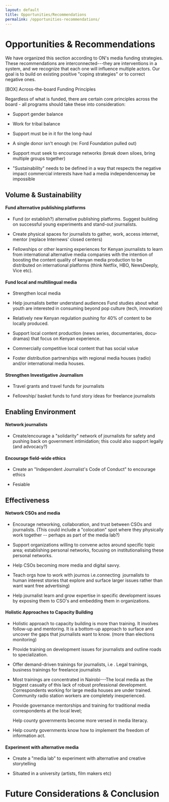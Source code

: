 ```yaml
---
layout: default
title: Opportunities/Recommendations
permalink: /opportunities-recommendations/
---
```


# Opportunities & Recommendations

We have organized this section according to ON's media funding strategies. These recommendations are interconnected---they are interventions in a system, and we recognize that each one will influence multiple actors. Our goal is to build on existing positive "coping strategies" or to correct negative ones.

[BOX] Across-the-board Funding Principles

Regardless of what is funded, there are certain core principles across the board - all programs should take these into consideration:   

-   Support gender balance

-   Work for tribal balance

-   Support must be in it for the long-haul

-   A single donor isn't enough (re: Ford Foundation pulled out)

-   Support must seek to encourage networks (break down siloes, bring multiple groups together)

-   "Sustainability" needs to be defined in a way that respects the negative impact commercial interests have had a media independencemay be impossible

Volume & Sustainability
-----------------------

#### Fund alternative publishing platforms  

-   Fund (or establish?) alternative publishing platforms. Suggest building on successful young experiments and stand-out journalists.

-   Create physical spaces for journalists to gather, work, access internet, mentor (replace Internews' closed centers)

-   Fellowships or other learning experiences for Kenyan journalists to learn from international alternative media companies with the intention of boosting the content quality of kenyan media production to be distributed on international platforms (think Netflix, HBO, NewsDeeply, Vice etc).

#### Fund local and multilingual media

-   Strengthen local media

-   Help journalists better understand audiences Fund studies about what youth are interested in consuming beyond pop culture (tech, innovation)

-   Relatively new Kenyan regulation pushing for 40% of content to be locally produced.

-   Support local content production (news series, documentaries, docu-dramas) that focus on Kenyan experience.

-   Commercially competitive local content that has social value

-   Foster distribution partnerships with regional media houses (radio) and/or international media houses.

#### Strengthen Investigative Journalism

-   Travel grants and travel funds for journalists

-   Fellowship/ basket funds to fund story ideas for freelance journalists

Enabling Environment
--------------------

#### Network journalists

-   Create/encourage a "solidarity" network of journalists for safety and pushing back on government intimidation; this could also support legally (and advocacy?)

#### Encourage field-wide ethics

-   Create an "Independent Journalist's Code of Conduct" to encourage ethics

-   Fesiable

Effectiveness
-------------

#### Network CSOs and media

-   Encourage networking, collaboration, and trust between CSOs and journalists. (This could include a "colocation" spot where they physically work together -- perhaps as part of the media lab?)

-   Support organizations willing to convene actos around specific topic area; establishing personal networks, focusing on institutionalising these personal networks.

-   Help CSOs becoming more media and digital savvy.

-   Teach orgs how to work with journos i.e.connecting  journalists to human interest stories that explore and surface larger issues rather than want want free advertising)

-   Help journalist learn and grow expertise in specific development issues by exposing them to CSO's and embedding them in organizations.

#### Holistic Approaches to Capacity Building

-   Holistic approach to capacity building is more than training. It involves follow-up and mentoring. It is a bottom-up approach to surface and uncover the gaps that journalists want to know. (more than elections monitoring)

-   Provide training on development issues for journalists and outline roads to specialization.

-   Offer demand-driven trainings for journalists, i.e . Legal trainings, business trainings for freelance journalists

-   Most trainings are concentrated in Nairobi---The local media as the biggest casualty of this lack of robust professional development. Correspondents working for large media houses are under trained. Community radio station workers are completely inexperienced.

-   Provide governance mentorships and training for traditional media correspondents at the local level;

    Help county governments become more versed in media literacy.

-   Help county governments know how to implement the freedom of information act.

#### Experiment with alternative media

-   Create a "media lab" to experiment with alternative and creative storytelling

-   Situated in a university (artists, film makers etc)

# Future Considerations & Conclusion
